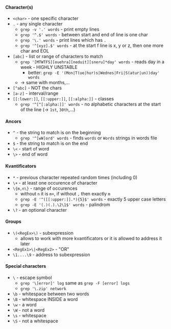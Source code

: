#### Character(s)
- `<char>` - one specific character
- `.` - any single character
	- `grep -v '.' words` - print empty lines
	- `grep '^.$' words` - between start and end of line is one char
	- `grep '\.' words` - print lines which has `.`
	- `grep '^[xyz].$' words` - at the start f line is x, y or z, then one more char and EOL
- `[abc]` -  list or range of characters to match
	- `grep '[MTWTFS][ouehra][neduit][sneru]*day' words` - reads day in a week - HIGHLY UNSTABLE
		- better: `grep -E '(Mon|T(ue|hur)s|Wednes|Fri|S(atur|un))day' words`
	- -> same with months,...
- `[^abc]` - NOT the chars
- `[a-z]` - interval/range
- `[[:lower:]]`, `[[:upper:]]`, `[[:alpha:]]` - classes
	- `grep '^[^[:alpha:]]' words` - no alphabetic characters at the start of the line (-> `1st`, `30th`,...)

#### Ancors
- `^` - the string to match is on the beginning
	- `grep '^[wW]ord' words` - finds `words` or `Words` strings in words file
- `$` - the string to match is on the end
- `\<` - start of word
- `\>` - end of word

#### Kvantificators
- `*` - previous character repeated random times (including 0)
- `\+` - at least one occurence of character
- `\{m,n\}` - range of occurences
	- without `n` it is `m+`, if without `,` then exactly `m`
	- `grep -E '^([[:upper:]].*){5}$' words` - exactly 5 upper case letters
	- `grep -E '(.)(.).\2\1$' words` - palindrom
- `\?` - an optional character

#### Groups
- `\(<RegEx>\)` - subexpression
	- allows to work with more kvantificators or it is allowed to address it later
- `<RegEx1>\|<RegEx2>` - "OR"
- `\1....\9` - address to subexpression

#### Special characters
- `\` - escape symbol
	- `grep '\[error]' log` same as `grep -F [error] logs`
	- `grep '\.zip' network`
- `\b` - whitespace between two words
- `\B` - whitespace INSIDE a word
- `\w` - a word
- `\W` - not a word
- `\s` - whitespace
- `\S` - not a whitespace
